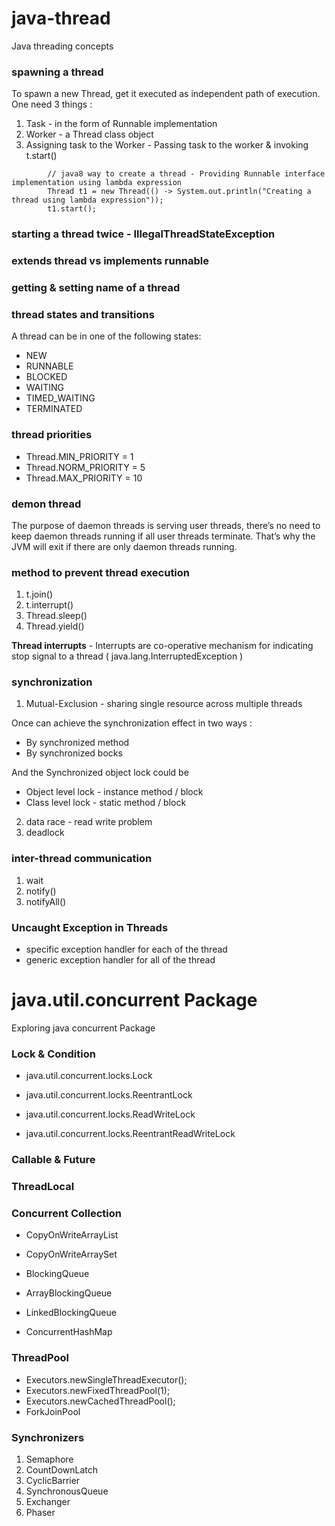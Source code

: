 # java-thread
Java threading concepts


### spawning a thread
To spawn a new Thread, get it executed as independent path of execution.
One need 3 things :
1. Task - in the form of Runnable implementation
2. Worker - a Thread class object
3. Assigning task to the Worker - Passing task to the worker & invoking t.start()

``` 
        // java8 way to create a thread - Providing Runnable interface implementation using lambda expression
        Thread t1 = new Thread(() -> System.out.println("Creating a thread using lambda expression"));
        t1.start();
```
### starting a thread twice - IllegalThreadStateException

### extends thread vs implements runnable

### getting & setting name of a thread

### thread states and transitions
A thread can be in one of the following states:
+	NEW
+	RUNNABLE
+	BLOCKED
+	WAITING
+	TIMED_WAITING
+	TERMINATED

### thread priorities
+   Thread.MIN_PRIORITY = 1
+   Thread.NORM_PRIORITY = 5
+   Thread.MAX_PRIORITY = 10


### demon thread
The purpose of daemon threads is serving user threads, there’s no need to keep daemon threads running if all user threads terminate. That’s why the JVM will exit if there are only daemon threads running.

### method to prevent thread execution
1.	t.join()
2.	t.interrupt()
3.	Thread.sleep()
4.	Thread.yield()

**Thread interrupts** - Interrupts are co-operative mechanism for indicating stop signal to a thread ( java.lang.InterruptedException )
### synchronization
1.	Mutual-Exclusion - sharing single resource across multiple threads

Once can achieve the synchronization effect in two ways :
+   By synchronized method
+   By synchronized bocks

And the Synchronized object lock could be
+   Object level lock - instance method / block
+   Class level lock - static method / block 

2.	data race - read write problem
3.	deadlock

### inter-thread communication
1.	wait
2.	notify()
3.	notifyAll()

### Uncaught Exception in Threads
+	specific exception handler for each of the thread
+	generic exception handler for all of the thread

# java.util.concurrent Package
Exploring java concurrent Package


### Lock & Condition
+   java.util.concurrent.locks.Lock
+   java.util.concurrent.locks.ReentrantLock


+   java.util.concurrent.locks.ReadWriteLock
+   java.util.concurrent.locks.ReentrantReadWriteLock

### Callable & Future

### ThreadLocal

### Concurrent Collection

+	CopyOnWriteArrayList
+	CopyOnWriteArraySet


+	BlockingQueue 
+	ArrayBlockingQueue 
+	LinkedBlockingQueue


+	ConcurrentHashMap


### ThreadPool

+	Executors.newSingleThreadExecutor();
+	Executors.newFixedThreadPool(1);
+	Executors.newCachedThreadPool();
+	ForkJoinPool


### Synchronizers

1.	Semaphore 
2.	CountDownLatch
3.	CyclicBarrier
4.	SynchronousQueue
5.	Exchanger
6.	Phaser



 
